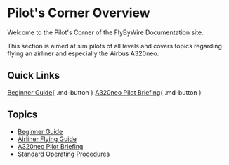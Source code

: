 # Pilot's Corner Overview

Welcome to the Pilot's Corner of the FlyByWire Documentation site.

This section is aimed at sim pilots of all levels and covers topics regarding flying an airliner and especially the Airbus A320neo.

## Quick Links

[Beginner Guide](beginner-guide/overview.md){ .md-button }
[A320neo Pilot Briefing](a32nx-briefing/index.md){ .md-button }

##  Topics

- [Beginner Guide](beginner-guide/overview.md)
- [Airliner Flying Guide](airliner-flying-guide/overview.md)
- [A320neo Pilot Briefing](a32nx-briefing/index.md)
- [Standard Operating Procedures](SOP.md)
